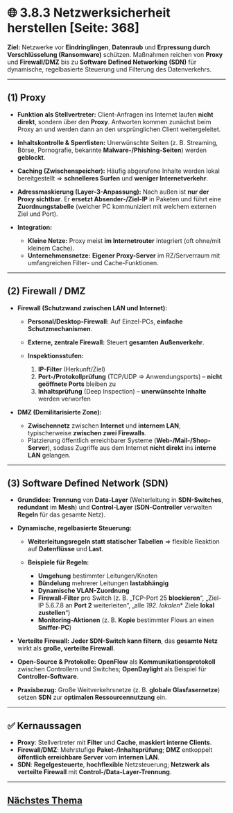 # 🌐 3.8.3 Netzwerksicherheit herstellen [Seite: 368]

**Ziel:** Netzwerke vor **Eindringlingen**, **Datenraub** und **Erpressung durch Verschlüsselung (Ransomware)** schützen. Maßnahmen reichen von **Proxy** und **Firewall/DMZ** bis zu **Software Defined Networking (SDN)** für dynamische, regelbasierte Steuerung und Filterung des Datenverkehrs.

---

## (1) Proxy

* **Funktion als Stellvertreter:** Client-Anfragen ins Internet laufen **nicht direkt**, sondern über den **Proxy**. Antworten kommen zunächst beim Proxy an und werden dann an den ursprünglichen Client weitergeleitet.
* **Inhaltskontrolle & Sperrlisten:** Unerwünschte Seiten (z. B. Streaming, Börse, Pornografie, bekannte **Malware-/Phishing-Seiten**) werden **geblockt**.
* **Caching (Zwischenspeicher):** Häufig abgerufene Inhalte werden lokal bereitgestellt ⇒ **schnelleres Surfen** und **weniger Internetverkehr**.
* **Adressmaskierung (Layer-3-Anpassung):** Nach außen ist **nur der Proxy sichtbar**. Er **ersetzt Absender-/Ziel-IP** in Paketen und führt eine **Zuordnungstabelle** (welcher PC kommuniziert mit welchem externen Ziel und Port).
* **Integration:**

  * **Kleine Netze:** Proxy meist **im Internetrouter** integriert (oft ohne/mit kleinem Cache).
  * **Unternehmensnetze:** **Eigener Proxy-Server** im RZ/Serverraum mit umfangreichen Filter- und Cache-Funktionen.

---

## (2) Firewall / DMZ

* **Firewall (Schutzwand zwischen LAN und Internet):**

  * **Personal/Desktop-Firewall:** Auf Einzel-PCs, **einfache Schutzmechanismen**.
  * **Externe, zentrale Firewall:** Steuert **gesamten Außenverkehr**.
  * **Inspektionsstufen:**

    1. **IP-Filter** (Herkunft/Ziel)
    2. **Port-/Protokollprüfung** (TCP/UDP ⇒ Anwendungsports) – **nicht geöffnete Ports** bleiben zu
    3. **Inhaltsprüfung** (Deep Inspection) – **unerwünschte Inhalte** werden verworfen
* **DMZ (Demilitarisierte Zone):**

  * **Zwischennetz** zwischen **Internet** und **internem LAN**, typischerweise **zwischen zwei Firewalls**.
  * Platzierung öffentlich erreichbarer Systeme (**Web-/Mail-/Shop-Server**), sodass Zugriffe aus dem Internet **nicht direkt** ins **interne LAN** gelangen.

---

## (3) Software Defined Network (SDN)

* **Grundidee:** **Trennung** von **Data-Layer** (Weiterleitung in **SDN-Switches**, **redundant** im **Mesh**) und **Control-Layer** (**SDN-Controller** verwalten **Regeln** für das gesamte Netz).
* **Dynamische, regelbasierte Steuerung:**

  * **Weiterleitungsregeln statt statischer Tabellen** ⇒ flexible Reaktion auf **Datenflüsse** und **Last**.
  * **Beispiele für Regeln:**

    * **Umgehung** bestimmter Leitungen/Knoten
    * **Bündelung** mehrerer Leitungen **lastabhängig**
    * **Dynamische VLAN-Zuordnung**
    * **Firewall-Filter** pro Switch (z. B. „TCP-Port 25 **blockieren**“, „Ziel-IP 5.6.7.8 an **Port 2** weiterleiten“, „alle **192.* lokalen** Ziele **lokal zustellen**“)
    * **Monitoring-Aktionen** (z. B. **Kopie** bestimmter Flows an einen **Sniffer-PC**)
* **Verteilte Firewall:** **Jeder SDN-Switch kann filtern**, das **gesamte Netz** wirkt als **große, verteilte Firewall**.
* **Open-Source & Protokolle:** **OpenFlow** als **Kommunikationsprotokoll** zwischen Controllern und Switches; **OpenDaylight** als Beispiel für **Controller-Software**.
* **Praxisbezug:** Große Weitverkehrsnetze (z. B. **globale Glasfasernetze**) setzen **SDN** zur **optimalen Ressourcennutzung** ein.

---

## ✅ Kernaussagen

* **Proxy**: Stellvertreter mit **Filter** und **Cache**, **maskiert interne Clients**.
* **Firewall/DMZ**: Mehrstufige **Paket-/Inhaltsprüfung**; **DMZ** entkoppelt **öffentlich erreichbare Server** vom **internen LAN**.
* **SDN**: **Regelgesteuerte**, **hochflexible** Netzsteuerung; **Netzwerk als verteilte Firewall** mit **Control-/Data-Layer-Trennung**.


---

## [Nächstes Thema](./3.8.4_Verfuegbarkeit_und_Ausfallszenarien_von_IT-Systemen_untersuchen.md)